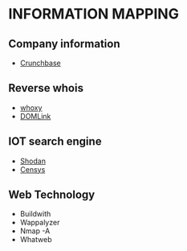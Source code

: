 
# INFORMATION MAPPING

## Company information
- [Crunchbase](https://www.crunchbase.com)

## Reverse whois
- [whoxy](https://www.whoxy.com/)
- [DOMLink](https://github.com/vysecurity/DomLink)

## IOT search engine
- [Shodan](https://www.shodan.io/)
- [Censys](https://censys.io/)

## Web Technology
- Buildwith
- Wappalyzer
- Nmap -A
- Whatweb
